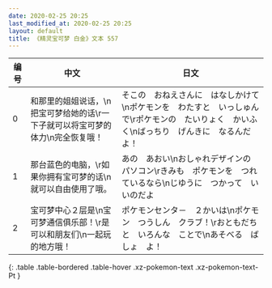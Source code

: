 ```yaml
---
date: 2020-02-25 20:25
last_modified_at: 2020-02-25 20:25
layout: default
title: 《精灵宝可梦 白金》文本 557
---
```

| 编号 | 中文 | 日文 |
| ---- | ---- | ---- |
| 0 | 和那里的姐姐说话，\n把宝可梦给她的话\r一下子就可以将宝可梦的体力\n完全恢复哦！ | そこの　おねえさんに　はなしかけて\nポケモンを　わたすと　いっしゅんで\rポケモンの　たいりょく　かいふく\nばっちり　げんきに　なるんだよ！ |
| 1 | 那台蓝色的电脑，\r如果你拥有宝可梦的话\n就可以自由使用了哦。 | あの　あおい\nおしゃれデザインの　パソコン\rきみも　ポケモンを　つれているなら\nじゆうに　つかって　いいのだよ |
| 2 | 宝可梦中心２层是\n宝可梦通信俱乐部！\r是可以和朋友们\n一起玩的地方哦！ | ポケモンセンタ－　２かいは\nポケモン　つうしん　クラブ！\rおともだちと　いろんな　ことで\nあそべる　ばしょ　よ！ |
{: .table .table-bordered .table-hover .xz-pokemon-text .xz-pokemon-text-Pt }